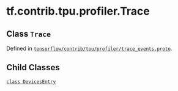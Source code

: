 <div itemscope itemtype="http://developers.google.com/ReferenceObject">
<meta itemprop="name" content="tf.contrib.tpu.profiler.Trace" />
<meta itemprop="property" content="DevicesEntry"/>
</div>

# tf.contrib.tpu.profiler.Trace

## Class `Trace`





Defined in [`tensorflow/contrib/tpu/profiler/trace_events.proto`](https://www.tensorflow.org/code/tensorflow/contrib/tpu/profiler/trace_events.proto).



## Child Classes
[`class DevicesEntry`](../../../../tf/contrib/tpu/profiler/Trace/DevicesEntry.md)

